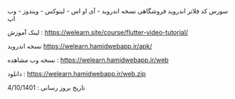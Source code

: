سورس کد فلاتر اندروید فروشگاهی
نسخه اندروید - آی او اس - لینوکس - ویندوز - وب اپ 


لینک آموزش :
https://welearn.site/course/flutter-video-tutorial/

نسخه اندروید 
https://welearn.hamidwebapp.ir/apk/


نسخه  وب 
مشاهده :
https://welearn.hamidwebapp.ir/web

دانلود :
https://welearn.hamidwebapp.ir/web.zip


تاریخ بروز رسانی :
4/10/1401


